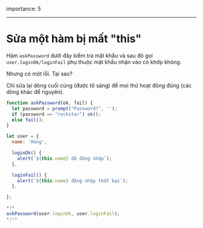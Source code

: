 importance: 5

---

# Sửa một hàm bị mất "this"

Hàm `askPassword` dưới đây kiểm tra mật khẩu và sau đó gọi `user.loginOk/loginFail` phụ thuộc mật khẩu nhận vào có khớp không.

Nhưng có một lỗi. Tại sao?

Chỉ sửa lại dòng cuối cùng (được tô sáng) để mọi thứ hoạt động đúng (các dòng khác để nguyên).

```js run
function askPassword(ok, fail) {
  let password = prompt("Password?", '');
  if (password == "rockstar") ok();
  else fail();
}

let user = {
  name: 'Hùng',

  loginOk() {
    alert(`${this.name} đã đăng nhập`);
  },

  loginFail() {
    alert(`${this.name} đăng nhập thất bại`);
  },

};

*!*
askPassword(user.loginOk, user.loginFail);
*/!*
```
